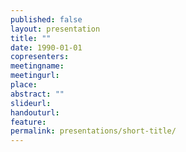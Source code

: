 ```yaml
---
published: false
layout: presentation
title: ""
date: 1990-01-01
copresenters: 
meetingname: 
meetingurl: 
place: 
abstract: ""
slideurl: 
handouturl: 
feature: 
permalink: presentations/short-title/
---
```

